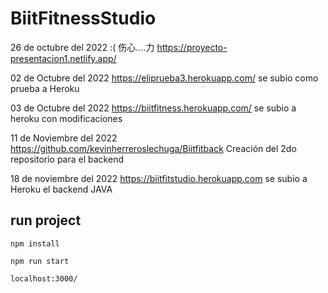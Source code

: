 # BiitFitnessStudio
26 de octubre del 2022  :( 伤心....力
https://proyecto-presentacion1.netlify.app/ 

02 de Octubre del 2022 
https://eliprueba3.herokuapp.com/  se subio como prueba a Heroku 

03 de Octubre del 2022
https://biitfitness.herokuapp.com/  se subio a heroku con modificaciones


11 de Noviembre del 2022 
https://github.com/kevinherreroslechuga/Biitfitback    Creación del 2do repositorio para el backend

18 de noviembre del 2022
https://biitfitstudio.herokuapp.com  se subio a Heroku el backend JAVA


## run project

```
npm install
```

```
npm run start
```

```
localhost:3000/
```
